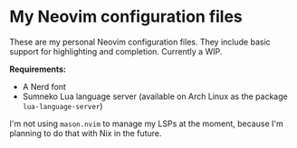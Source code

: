 # My Neovim configuration files
These are my personal Neovim configuration files. They include basic support for highlighting and completion. Currently a WIP.

**Requirements:**
* A Nerd font
* Sumneko Lua language server (available on Arch Linux as the package `lua-language-server`)

I'm not using `mason.nvim` to manage my LSPs at the moment, because I'm planning to do that with Nix in the future.

